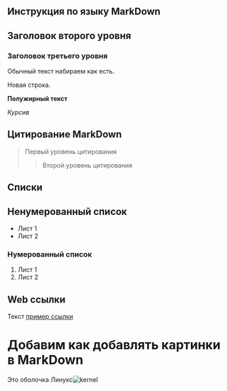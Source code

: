 ## Инструкция по языку MarkDown

## Заголовок второго уровня

### Заголовок третьего уровня

Обычный текст набираем как есть.

Новая строка.

**Полужирный текст**

*Курсив*

## Цитирование MarkDown
> Первый уровень цитирования
>> Второй уровень цитирования

## Списки
## Ненумерованный список
* Лист 1
* Лист 2

### Нумерованный список 
1. Лист 1
2. Лист 2

## Web ссылки
 Текст [пример ссылки](http.example.com "Всплывающая подсказка")

# Добавим как добавлять картинки в MarkDown
Это оболочка Линукс![kernel](kernel.png)
